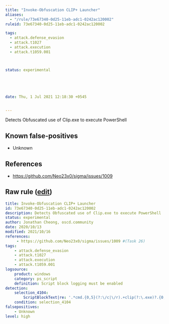 ```yaml
---
title: "Invoke-Obfuscation CLIP+ Launcher"
aliases:
  - "/rule/73e67340-0d25-11eb-adc1-0242ac120002"
ruleid: 73e67340-0d25-11eb-adc1-0242ac120002

tags:
  - attack.defense_evasion
  - attack.t1027
  - attack.execution
  - attack.t1059.001



status: experimental





date: Thu, 1 Jul 2021 12:18:30 +0545


---
```


Detects Obfuscated use of Clip.exe to execute PowerShell

<!--more-->


## Known false-positives

* Unknown



## References

* https://github.com/Neo23x0/sigma/issues/1009


## Raw rule ([edit](https://github.com/SigmaHQ/sigma/edit/master/rules/windows/powershell/powershell_script/posh_ps_invoke_obfuscation_clip.yml))
```yaml
title: Invoke-Obfuscation CLIP+ Launcher
id: 73e67340-0d25-11eb-adc1-0242ac120002
description: Detects Obfuscated use of Clip.exe to execute PowerShell
status: experimental
author: Jonathan Cheong, oscd.community
date: 2020/10/13
modified: 2021/10/16
references:
     - https://github.com/Neo23x0/sigma/issues/1009 #(Task 26)
tags:
    - attack.defense_evasion
    - attack.t1027
    - attack.execution
    - attack.t1059.001
logsource:
    product: windows
    category: ps_script
    definition: Script block logging must be enabled
detection:
    selection_4104:
        ScriptBlockText|re: '.*cmd.{0,5}(?:\/c|\/r).+clip(?:\.exe)?.{0,4}&&.+clipboard]::\(\s\\\"\{\d\}.+\-f.+\"'
    condition: selection_4104
falsepositives:
    - Unknown
level: high
```
